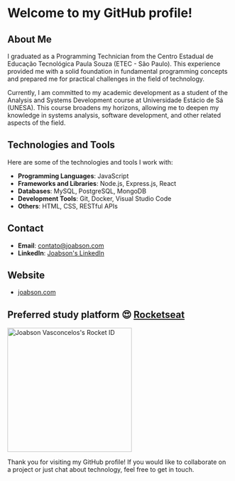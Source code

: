 # Welcome to my GitHub profile!

## About Me

I graduated as a Programming Technician from the Centro Estadual de Educação Tecnológica Paula Souza (ETEC - São Paulo). This experience provided me with a solid foundation in fundamental programming concepts and prepared me for practical challenges in the field of technology.

Currently, I am committed to my academic development as a student of the Analysis and Systems Development course at Universidade Estácio de Sá (UNESA). This course broadens my horizons, allowing me to deepen my knowledge in systems analysis, software development, and other related aspects of the field.

## Technologies and Tools

Here are some of the technologies and tools I work with:

- **Programming Languages**: JavaScript
- **Frameworks and Libraries**: Node.js, Express.js, React
- **Databases**: MySQL, PostgreSQL, MongoDB
- **Development Tools**: Git, Docker, Visual Studio Code
- **Others**: HTML, CSS, RESTful APIs

## Contact

- **Email**: contato@joabson.com
- **LinkedIn**: [Joabson's LinkedIn](https://www.linkedin.com/in/joabson/)

## Website

- [joabson.com](https://joabson.com)

## Preferred study platform 😍  [Rocketseat](https://app.rocketseat.com.br/)

<a href="https://app.rocketseat.com.br/me/jobsvascon"><img src="https://app.rocketseat.com.br/api/rocketid/share?slug=jobsvascon&type=card" width="280" alt="Joabson Vasconcelos's Rocket ID"/></a>

Thank you for visiting my GitHub profile! If you would like to collaborate on a project or just chat about technology, feel free to get in touch.
